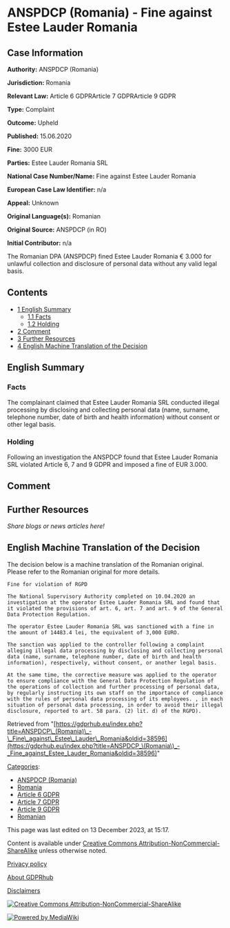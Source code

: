 # ANSPDCP (Romania) - Fine against Estee Lauder Romania

## Case Information

**Authority:** ANSPDCP (Romania)

**Jurisdiction:** Romania

**Relevant Law:** Article 6 GDPRArticle 7 GDPRArticle 9 GDPR

**Type:** Complaint

**Outcome:** Upheld

**Published:** 15.06.2020

**Fine:** 3000 EUR

**Parties:** Estee Lauder Romania SRL

**National Case Number/Name:** Fine against Estee Lauder Romania

**European Case Law Identifier:** n/a

**Appeal:** Unknown

**Original Language(s):** Romanian

**Original Source:** ANSPDCP (in RO)

**Initial Contributor:** n/a

The Romanian DPA (ANSPDCP) fined Estee Lauder Romania € 3.000 for unlawful collection and disclosure of personal data without any valid legal basis.

## Contents

*   [1 English Summary](#English_Summary)
    *   [1.1 Facts](#Facts)
    *   [1.2 Holding](#Holding)
*   [2 Comment](#Comment)
*   [3 Further Resources](#Further_Resources)
*   [4 English Machine Translation of the Decision](#English_Machine_Translation_of_the_Decision)

## English Summary

### Facts

The complainant claimed that Estee Lauder Romania SRL conducted illegal processing by disclosing and collecting personal data (name, surname, telephone number, date of birth and health information) without consent or other legal basis.

### Holding

Following an investigation the ANSPDCP found that Estee Lauder Romania SRL violated Article 6, 7 and 9 GDPR and imposed a fine of EUR 3.000.

## Comment

## Further Resources

_Share blogs or news articles here!_

## English Machine Translation of the Decision

The decision below is a machine translation of the Romanian original. Please refer to the Romanian original for more details.

```
Fine for violation of RGPD

The National Supervisory Authority completed on 10.04.2020 an investigation at the operator Estee Lauder Romania SRL and found that it violated the provisions of art. 6, art. 7 and art. 9 of the General Data Protection Regulation.

The operator Estee Lauder Romania SRL was sanctioned with a fine in the amount of 14483.4 lei, the equivalent of 3,000 EURO.

The sanction was applied to the controller following a complaint alleging illegal data processing by disclosing and collecting personal data (name, surname, telephone number, date of birth and health information), respectively, without consent, or another legal basis.

At the same time, the corrective measure was applied to the operator to ensure compliance with the General Data Protection Regulation of the operations of collection and further processing of personal data, by regularly instructing its own staff on the importance of compliance with the rules of personal data processing of its employees. , in each situation of personal data processing, in order to avoid their illegal disclosure, reported to art. 58 para. (2) lit. d) of the RGPD).

```

Retrieved from "[https://gdprhub.eu/index.php?title=ANSPDCP\_(Romania)\_-\_Fine\_against\_Estee\_Lauder\_Romania&oldid=38596](https://gdprhub.eu/index.php?title=ANSPDCP_\(Romania\)_-_Fine_against_Estee_Lauder_Romania&oldid=38596)"

[Categories](/index.php?title=Special:Categories "Special:Categories"):

*   [ANSPDCP (Romania)](/index.php?title=Category:ANSPDCP_\(Romania\) "Category:ANSPDCP (Romania)")
*   [Romania](/index.php?title=Category:Romania "Category:Romania")
*   [Article 6 GDPR](/index.php?title=Category:Article_6_GDPR "Category:Article 6 GDPR")
*   [Article 7 GDPR](/index.php?title=Category:Article_7_GDPR "Category:Article 7 GDPR")
*   [Article 9 GDPR](/index.php?title=Category:Article_9_GDPR "Category:Article 9 GDPR")
*   [Romanian](/index.php?title=Category:Romanian "Category:Romanian")

This page was last edited on 13 December 2023, at 15:17.

Content is available under [Creative Commons Attribution-NonCommercial-ShareAlike](https://creativecommons.org/licenses/by-nc-sa/4.0/) unless otherwise noted.

[Privacy policy](/index.php?title=GDPRhub:Privacy_policy)

[About GDPRhub](/index.php?title=GDPRhub:About)

[Disclaimers](/index.php?title=GDPRhub:General_disclaimer)

[![Creative Commons Attribution-NonCommercial-ShareAlike](/resources/assets/licenses/cc-by-nc-sa.png)](https://creativecommons.org/licenses/by-nc-sa/4.0/)

[![Powered by MediaWiki](/resources/assets/poweredby_mediawiki_88x31.png)](https://www.mediawiki.org/)